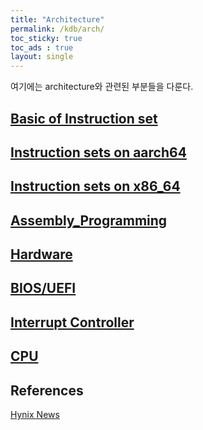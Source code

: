 ```yaml
---
title: "Architecture"
permalink: /kdb/arch/
toc_sticky: true
toc_ads : true
layout: single
---
```


여기에는 architecture와 관련된 부분들을 다룬다.

## [Basic of Instruction set](/kdb/arch/basic_of_instruction_set)
## [Instruction sets on aarch64](/kdb/arch/instruction_sets_on_aarch64/)
## [Instruction sets on x86_64](/kdb/arch/instruction_sets_on_x86_64/)
## [Assembly_Programming](/kdb/arch/assembly_programming)
## [Hardware](/kdb/arch/hardware/)
## [BIOS/UEFI](/kdb/arch/bios_uefi/)
## [Interrupt Controller](/kdb/arch/interrupt_controller/)
## [CPU](/kdb/arch/cpu/)


## References
[Hynix News](https://news.skhynix.co.kr/category/Technology)   
